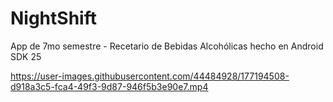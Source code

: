 # NightShift
App de 7mo semestre - Recetario de Bebidas Alcohólicas hecho en Android SDK 25

https://user-images.githubusercontent.com/44484928/177194508-d918a3c5-fca4-49f3-9d87-946f5b3e90e7.mp4

